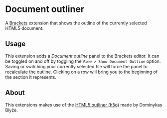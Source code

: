 # Document outliner

A [Brackets](https://github.com/adobe/brackets) extension that shows the outline of the currently selected HTML5 document.

## Usage

This extension adds a _Document outline_ panel to the Brackets editor.
It can be toggled on and off by toggling the `View > Show Document Outline` option. 
Saving or switching your currently selected file will force the panel to recalculate the outline.
Clicking on a row will bring you to the beginning of the section it represents.

## About

This extensions makes use of the [HTML5 outliner (h5o)](https://code.google.com/p/h5o/) made by Dominykas Blyžė.